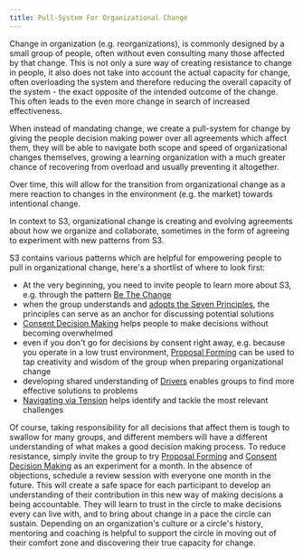 ```yaml
---
title: Pull-System For Organizational Change
---
```


Change in organization (e.g. reorganizations), is commonly designed by a small group of people, often without even consulting many those affected by that change. This is not only a sure way of creating resistance to change in people, it also does not take into account the actual capacity for change, often overloading the system and therefore reducing the overall capacity of the system - the exact opposite of the intended outcome of the change. This often leads to the even more change in search of increased effectiveness. 

When instead of mandating change, we create a pull-system for change by giving the people decision making power over all agreements which affect them, they will be able to navigate both scope and speed of organizational changes themselves, growing a learning organization with a much greater chance of recovering from overload and usually preventing it altogether. 

Over time, this will allow for the transition from organizational change as a mere reaction to changes in the environment (e.g. the market) towards intentional change. 

In context to S3, organizational change is creating and evolving agreements about how we organize and collaborate, sometimes in the form of agreeing to experiment with new patterns from S3.

S3 contains various patterns which are helpful for empowering people to pull in organizational change, here's a shortlist of where to look first:

* At the very beginning, you need to invite people to learn more about S3, e.g. through the pattern [Be The Change](be-the-change.md)
* when the group understands and [adopts the Seven Principles](adopt-the-seven-principles.md), the principles can serve as an anchor for discussing potential solutions
* [Consent Decision Making](consent-decision-making.md) helps people to make decisions without becoming overwhelmed
* even if you don't go for decisions by consent right away, e.g. because you operate in a low trust environment, [Proposal Forming](proposal-forming.md) can be used to tap creativity and wisdom of the group when preparing organizational change
* developing shared understanding of [Drivers](driver.md) enables groups to find more effective solutions to problems
* [Navigating via Tension](navigating-via-tension.md) helps identify and tackle the most relevant challenges

Of course, taking responsibility for all decisions that affect them is tough to swallow for many groups, and different members will have a different understanding of what makes a good decision making process. To reduce resistance, simply invite the group to try [Proposal Forming](proposal-forming.md) and [Consent Decision Making](consent-decision-making.md) as an experiment for a month. In the absence of objections, schedule a review session with everyone one month in the future. This will create a safe space for each participant to develop an understanding of their contribution in this new way of making decisions a being accountable. They will learn to trust in the circle to make decisions every can live with, and to bring about change in a pace the circle can sustain.   Depending on an organization's culture or a circle's history, mentoring and  coaching is helpful to support the circle in moving out of their comfort zone and discovering their true capacity for change.



